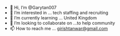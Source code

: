 - 👋 Hi, I’m @Garytan007
- 👀 I’m interested in ... tech staffing and recruiting 
- 🌱 I’m currently learning ... United Kingdom 
- 💞️ I’m looking to collaborate on ...to help community 
- 📫 How to reach me ... girishtanwar@gmail.com

<!---
Garytan007/Garytan007 is a ✨ special ✨ repository because its `README.md` (this file) appears on your GitHub profile.
You can click the Preview link to take a look at your changes.
--->
